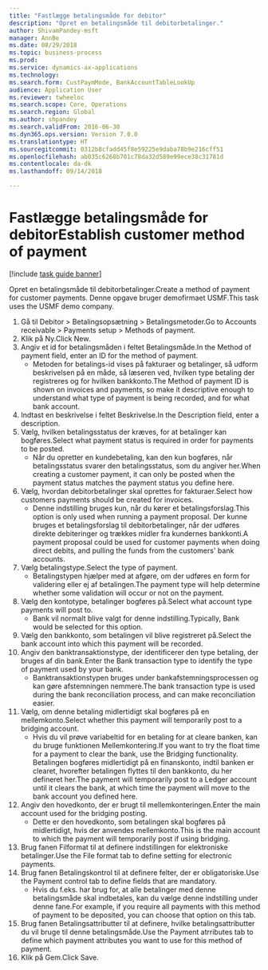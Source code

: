 ```yaml
--- 
title: "Fastlægge betalingsmåde for debitor"
description: "Opret en betalingsmåde til debitorbetalinger."
author: ShivamPandey-msft
manager: AnnBe
ms.date: 08/29/2018
ms.topic: business-process
ms.prod: 
ms.service: dynamics-ax-applications
ms.technology: 
ms.search.form: CustPaymMode, BankAccountTableLookUp
audience: Application User
ms.reviewer: twheeloc
ms.search.scope: Core, Operations
ms.search.region: Global
ms.author: shpandey
ms.search.validFrom: 2016-06-30
ms.dyn365.ops.version: Version 7.0.0
ms.translationtype: HT
ms.sourcegitcommit: 0312b8cfadd45f8e59225e9daba78b9e216cff51
ms.openlocfilehash: ab035c6268b701c78da32d589e99ece38c31781d
ms.contentlocale: da-dk
ms.lasthandoff: 09/14/2018

---
```

# <a name="establish-customer-method-of-payment"></a><span data-ttu-id="591f5-103">Fastlægge betalingsmåde for debitor</span><span class="sxs-lookup"><span data-stu-id="591f5-103">Establish customer method of payment</span></span>

[!include [task guide banner](../../includes/task-guide-banner.md)]

<span data-ttu-id="591f5-104">Opret en betalingsmåde til debitorbetalinger.</span><span class="sxs-lookup"><span data-stu-id="591f5-104">Create a method of payment for customer payments.</span></span> <span data-ttu-id="591f5-105">Denne opgave bruger demofirmaet USMF.</span><span class="sxs-lookup"><span data-stu-id="591f5-105">This task uses the USMF demo company.</span></span>

1. <span data-ttu-id="591f5-106">Gå til Debitor > Betalingsopsætning > Betalingsmetoder.</span><span class="sxs-lookup"><span data-stu-id="591f5-106">Go to Accounts receivable > Payments setup > Methods of payment.</span></span>
2. <span data-ttu-id="591f5-107">Klik på Ny.</span><span class="sxs-lookup"><span data-stu-id="591f5-107">Click New.</span></span>
3. <span data-ttu-id="591f5-108">Angiv et id for betalingsmåden i feltet Betalingsmåde.</span><span class="sxs-lookup"><span data-stu-id="591f5-108">In the Method of payment field, enter an ID for the method of payment.</span></span>
    * <span data-ttu-id="591f5-109">Metoden for betalings-id vises på fakturaer og betalinger, så udform beskrivelsen på en måde, så læseren ved, hvilken type betaling der registreres og for hvilken bankkonto.</span><span class="sxs-lookup"><span data-stu-id="591f5-109">The Method of payment ID is shown on invoices and payments, so make it descriptive enough to understand what type of payment is being recorded, and for what bank account.</span></span>  
4. <span data-ttu-id="591f5-110">Indtast en beskrivelse i feltet Beskrivelse.</span><span class="sxs-lookup"><span data-stu-id="591f5-110">In the Description field, enter a description.</span></span>
5. <span data-ttu-id="591f5-111">Vælg, hvilken betalingsstatus der kræves, for at betalinger kan bogføres.</span><span class="sxs-lookup"><span data-stu-id="591f5-111">Select what payment status is required in order for payments to be posted.</span></span>
    * <span data-ttu-id="591f5-112">Når du opretter en kundebetaling, kan den kun bogføres, når betalingsstatus svarer den betalingsstatus, som du angiver her.</span><span class="sxs-lookup"><span data-stu-id="591f5-112">When creating a customer payment, it can only be posted when the payment status matches the payment status you define here.</span></span>  
6. <span data-ttu-id="591f5-113">Vælg, hvordan debitorbetalinger skal oprettes for fakturaer.</span><span class="sxs-lookup"><span data-stu-id="591f5-113">Select how customers payments should be created for invoices.</span></span>
    * <span data-ttu-id="591f5-114">Denne indstilling bruges kun, når du kører et betalingsforslag.</span><span class="sxs-lookup"><span data-stu-id="591f5-114">This option is only used when running a payment proposal.</span></span> <span data-ttu-id="591f5-115">Der kunne bruges et betalingsforslag til debitorbetalinger, når der udføres direkte debiteringer og trækkes midler fra kundernes bankkonti.</span><span class="sxs-lookup"><span data-stu-id="591f5-115">A payment proposal could be used for customer payments when doing direct debits, and pulling the funds from the customers' bank accounts.</span></span>  
7. <span data-ttu-id="591f5-116">Vælg betalingstype.</span><span class="sxs-lookup"><span data-stu-id="591f5-116">Select the type of payment.</span></span>
    * <span data-ttu-id="591f5-117">Betalingstypen hjælper med at afgøre, om der udføres en form for validering eller ej af betalingen.</span><span class="sxs-lookup"><span data-stu-id="591f5-117">The payment type will help determine whether some validation will occur or not on the payment.</span></span>  
8. <span data-ttu-id="591f5-118">Vælg den kontotype, betalinger bogføres på.</span><span class="sxs-lookup"><span data-stu-id="591f5-118">Select what account type payments will post to.</span></span>
    * <span data-ttu-id="591f5-119">Bank vil normalt blive valgt for denne indstilling.</span><span class="sxs-lookup"><span data-stu-id="591f5-119">Typically, Bank would be selected for this option.</span></span>  
9. <span data-ttu-id="591f5-120">Vælg den bankkonto, som betalingen vil blive registreret på.</span><span class="sxs-lookup"><span data-stu-id="591f5-120">Select the bank account into which this payment will be recorded.</span></span>
10. <span data-ttu-id="591f5-121">Angiv den banktransaktionstype, der identificerer den type betaling, der bruges af din bank.</span><span class="sxs-lookup"><span data-stu-id="591f5-121">Enter the Bank transaction type to identify the type of payment used by your bank.</span></span>
    * <span data-ttu-id="591f5-122">Banktransaktionstypen bruges under bankafstemningsprocessen og kan gøre afstemningen nemmere.</span><span class="sxs-lookup"><span data-stu-id="591f5-122">The bank transaction type is used during the bank reconciliation process, and can make reconciliation easier.</span></span>  
11. <span data-ttu-id="591f5-123">Vælg, om denne betaling midlertidigt skal bogføres på en mellemkonto.</span><span class="sxs-lookup"><span data-stu-id="591f5-123">Select whether this payment will temporarily post to a bridging account.</span></span>
    * <span data-ttu-id="591f5-124">Hvis du vil prøve variabeltid for en betaling for at cleare banken, kan du bruge funktionen Mellemkontering.</span><span class="sxs-lookup"><span data-stu-id="591f5-124">If you want to try the float time for a payment to clear the bank, use the Bridging functionality.</span></span> <span data-ttu-id="591f5-125">Betalingen bogføres midlertidigt på en finanskonto, indtil banken er clearet, hvorefter betalingen flyttes til den bankkonto, du her defineret her.</span><span class="sxs-lookup"><span data-stu-id="591f5-125">The payment will temporarily post to a Ledger account until it clears the bank, at which time the payment will move to the bank account you defined here.</span></span>  
12. <span data-ttu-id="591f5-126">Angiv den hovedkonto, der er brugt til mellemkonteringen.</span><span class="sxs-lookup"><span data-stu-id="591f5-126">Enter the main account used for the bridging posting.</span></span>
    * <span data-ttu-id="591f5-127">Dette er den hovedkonto, som betalingen skal bogføres på midlertidigt, hvis der anvendes mellemkonto.</span><span class="sxs-lookup"><span data-stu-id="591f5-127">This is the main account to which the payment will temporarily post if using bridging.</span></span>  
13. <span data-ttu-id="591f5-128">Brug fanen Filformat til at definere indstillingen for elektroniske betalinger.</span><span class="sxs-lookup"><span data-stu-id="591f5-128">Use the File format tab to define setting for electronic payments.</span></span>
14. <span data-ttu-id="591f5-129">Brug fanen Betalingskontrol til at definere felter, der er obligatoriske.</span><span class="sxs-lookup"><span data-stu-id="591f5-129">Use the Payment control tab to define fields that are mandatory.</span></span>
    * <span data-ttu-id="591f5-130">Hvis du f.eks. har brug for, at alle betalinger med denne betalingsmåde skal indbetales, kan du vælge denne indstilling under denne fane.</span><span class="sxs-lookup"><span data-stu-id="591f5-130">For example, if you require all payments with this method of payment to be deposited, you can choose that option on this tab.</span></span>  
15. <span data-ttu-id="591f5-131">Brug fanen Betalingsattributter til at definere, hvilke betalingsattributter du vil bruge til denne betalingsmåde.</span><span class="sxs-lookup"><span data-stu-id="591f5-131">Use the Payment atrributes tab to define which payment attributes you want to use for this method of payment.</span></span>
16. <span data-ttu-id="591f5-132">Klik på Gem.</span><span class="sxs-lookup"><span data-stu-id="591f5-132">Click Save.</span></span>


